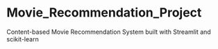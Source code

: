 # Movie_Recommendation_Project
Content-based Movie Recommendation System built with Streamlit and scikit-learn
